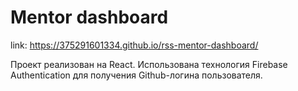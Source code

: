# Mentor dashboard
link: https://375291601334.github.io/rss-mentor-dashboard/

Проект реализован на React. Использована технология Firebase Authentication для получения Github-логина пользователя.

